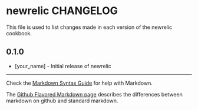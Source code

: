 newrelic CHANGELOG
==================

This file is used to list changes made in each version of the newrelic cookbook.

0.1.0
-----
- [your_name] - Initial release of newrelic

- - -
Check the [Markdown Syntax Guide](http://daringfireball.net/projects/markdown/syntax) for help with Markdown.

The [Github Flavored Markdown page](http://github.github.com/github-flavored-markdown/) describes the differences between markdown on github and standard markdown.
